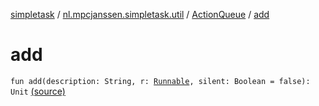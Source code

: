 [simpletask](../../index.md) / [nl.mpcjanssen.simpletask.util](../index.md) / [ActionQueue](index.md) / [add](.)

# add

`fun add(description: String, r: `[`Runnable`](http://docs.oracle.com/javase/6/docs/api/java/lang/Runnable.html)`, silent: Boolean = false): Unit` [(source)](https://github.com/mpcjanssen/simpletask-android/blob/master/src/main/java/nl/mpcjanssen/simpletask/util/ActionQueue.kt#L22)
